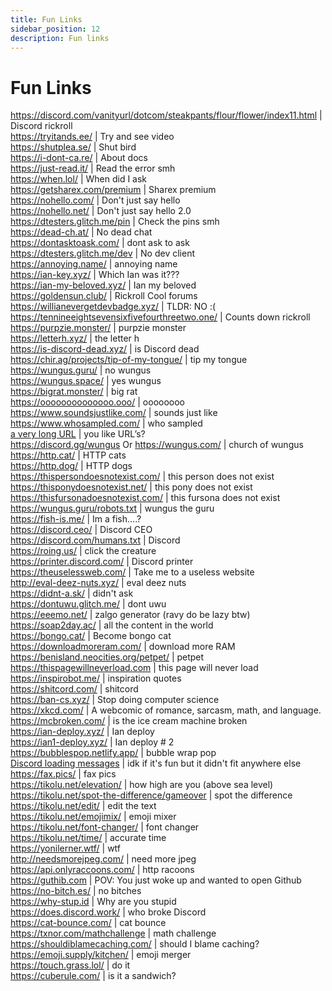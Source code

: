 ```yaml
---
title: Fun Links
sidebar_position: 12
description: Fun links
---
```


# Fun Links

<https://discord.com/vanityurl/dotcom/steakpants/flour/flower/index11.html> | Discord rickroll   <br/>
<https://tryitands.ee/> | Try and see video   <br/>
<https://shutplea.se/> | Shut bird   <br/>
<https://i-dont-ca.re/> | About docs   <br/>
<https://just-read.it/> | Read the error smh   <br/>
<https://when.lol/> | When did I ask   <br/>
<https://getsharex.com/premium> | Sharex premium   <br/>
<https://nohello.com/> | Don't just say hello   <br/>
<https://nohello.net/> | Don't just say hello 2.0 <br/>
<https://dtesters.glitch.me/pin> | Check the pins smh   <br/>
<https://dead-ch.at/> | No dead chat   <br/>
<https://dontasktoask.com/> | dont ask to ask   <br/>
<https://dtesters.glitch.me/dev> | No dev client   <br/>
<https://annoying.name/> | annoying name   <br/>
<https://ian-key.xyz/> | Which Ian was it???   <br/>
<https://ian-my-beloved.xyz/> | Ian my beloved   <br/>
<https://goldensun.club/> | Rickroll Cool forums   <br/>
<https://willianevergetdevbadge.xyz/> | TLDR: NO :(   <br/>
<https://tennineeightsevensixfivefourthreetwo.one/> | Counts down rickroll   <br/>
<https://purpzie.monster/> | purpzie monster   <br/>
<https://letterh.xyz/> | the letter h   <br/>
<https://is-discord-dead.xyz/> | is Discord dead   <br/>
<https://chir.ag/projects/tip-of-my-tongue/> | tip my tongue   <br/>
<https://wungus.guru/> | no wungus   <br/>
<https://wungus.space/> | yes wungus   <br/>
<https://bigrat.monster/> | big rat   <br/>
<https://oooooooooooooo.ooo/> | oooooooo   <br/>
<https://www.soundsjustlike.com/> | sounds just like   <br/>
<https://www.whosampled.com/> | who sampled   <br/>
[a very long URL](https://cdn.discordapp.com/attachments/238376364967723008/522109766848217088/unknown.png?comment=According_to_all_known_laws_of_aviation_there_is_no_way_a_bee_should_be_able_to_fly_Its_wings_are_too_small_to_get_its_fat_little_body_off_the_ground_The_bee_of_course_flies_anyway_because_bees_dont_care_what_humans_think_is_impossible_Yellow_black_Yellow_black_Yellow_black_Yellow_black_Ooh_black_and_yellow_Lets_shake_it_up_a_little_Barry_Breakfast_is_ready_Ooming_Hang_on_a_second_Hello__Barry__Adam__Oan_you_believe_this_is_happening__I_cant_Ill_pick_you_up_Looking_sharp_Use_the_stairs_Your_father_paid_good_money_for_those_Sorry_Im_excited_Heres_the_graduate_Were_very_proud_of_you_son_A_perfect_report_card_all_Bs_Very_proud_Ma_I_got_a_thing_going_here__You_got_lint_on_your_fuzz__Ow_Thats_me__Wave_to_us_Well_be_in_row_118000__Bye_Barry_I_told_you_stop_flying_in_the_house__Hey_Adam__Hey_Barry__Is_that_fuzz_gel__A_little_Special_day_graduation_Never_thought_Id_make_it_Three_days_grade_school_three_days_high_school_Those_were_awkward_Three_days_college_Im_glad_I_took_a_day_and_hitchhiked_around_the_hive_You_did_come_back_different__Hi_Barry__Artie_growing_a_mustache_Looks_good__Hear_about_Frankie__Yeah__You_going_to_the_funeral__No_Im_not_going_Everybody_knows_sting_someone_you_die_Dont_waste_it_on_a_squirrel_Such_a_hothead_I_guess_he_could_have_just_gotten_out_of_the_way_I_love_this_incorporating_an_amusement_park_into_our_day_Thats_why_we_dont_need_vacations_Boy_quite_a_bit_of_pomp_under_the_circumstances__Well_Adam_today_we_are_men__We_are__Beemen__Amen_Hallelujah_Students_faculty_distinguished_bees_please_welcome_Dean_Buzzwell_Welcome_New_Hive_Oity_graduating_class_of_9:15_That_concludes_our_ceremonies_And_begins_your_career_at_Honex) | you like URL’s?   <br/>
<https://discord.gg/wungus> Or <https://wungus.com/> | church of wungus   <br/>
<https://http.cat/> | HTTP cats   <br/>
<https://http.dog/> |  HTTP dogs <br/>
<https://thispersondoesnotexist.com/> | this person does not exist   <br/>
https://thisponydoesnotexist.net/ | this pony does not exist <br/>
<https://thisfursonadoesnotexist.com/> | this fursona does not exist  <br/>
<https://wungus.guru/robots.txt> | wungus the guru   <br/>
<https://fish-is.me/> | Im a fish....?  <br/>
<https://discord.ceo/> | Discord CEO  <br/>
<https://discord.com/humans.txt> | Discord  <br/>
<https://roing.us/> | click the creature  <br/>
<https://printer.discord.com/> | Discord printer  <br/>
<https://theuselessweb.com/> | Take me to a useless website  <br/>
<http://eval-deez-nuts.xyz/> | eval deez nuts  <br/>
<https://didnt-a.sk/> | didn't ask  <br/>
<https://dontuwu.glitch.me/> | dont uwu  <br/>
<https://eeemo.net/> | zalgo generator (ravy do be lazy btw)   <br/>
<https://soap2day.ac/> | all the content in the world  <br/>
<https://bongo.cat/> | Become bongo cat  <br/>
<https://downloadmoreram.com/> | download more RAM  <br/>
<https://benisland.neocities.org/petpet/> | petpet  <br/>
<https://thispagewillneverload.com> | this page will never load  <br/>
<https://inspirobot.me/> | inspiration quotes <br/>
<https://shitcord.com/> | shitcord <br/>
<https://ban-cs.xyz/> | Stop doing computer science  <br/>
<https://xkcd.com/> | A webcomic of romance, sarcasm, math, and language.  <br/>
<https://mcbroken.com/> | is the ice cream machine broken  <br/>
<https://ian-deploy.xyz/> | Ian deploy  <br/>
<https://ian1-deploy.xyz/> | Ian deploy # 2  <br/>
<https://bubblespop.netlify.app/> | bubble wrap pop  <br/>
[Discord loading messages](https://gist.github.com/advaith1/540543d6a2b7fd66abdb0eb02c002f88) | idk if it's fun but it didn't fit anywhere else  <br/>
<https://fax.pics/> | fax pics  <br/>
<https://tikolu.net/elevation/> | how high are you (above sea level)  <br/>
<https://tikolu.net/spot-the-difference/gameover> | spot the difference <br/>
<https://tikolu.net/edit/> | edit the text  <br/>
<https://tikolu.net/emojimix/> | emoji mixer  <br/>
<https://tikolu.net/font-changer/> | font changer  <br/>
<https://tikolu.net/time/> | accurate time  <br/>
<https://yonilerner.wtf/> | wtf  <br/>
<http://needsmorejpeg.com/> |  need more jpeg  <br/>
<https://api.onlyraccoons.com/> | http racoons  <br/>
<https://guthib.com> | POV: You just woke up and wanted to open Github  <br/>
<https://no-bitch.es/> | no bitches  <br/>
<https://why-stup.id> | Why are you stupid <br/>
<https://does.discord.work/> | who broke Discord  <br/>
<https://cat-bounce.com/> |  cat bounce <br />
<https://txnor.com/mathchallenge> | math challenge <br />
<https://shouldiblamecaching.com/> | should I blame caching?  <br/>
https://emoji.supply/kitchen/ | emoji merger <br/>
https://touch.grass.lol/ | do it  <br/>
https://cuberule.com/ | is it a sandwich?
